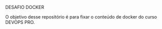 DESAFIO DOCKER

O objetivo desse repositório é para fixar o conteúdo de docker do curso DEVOPS PRO.
